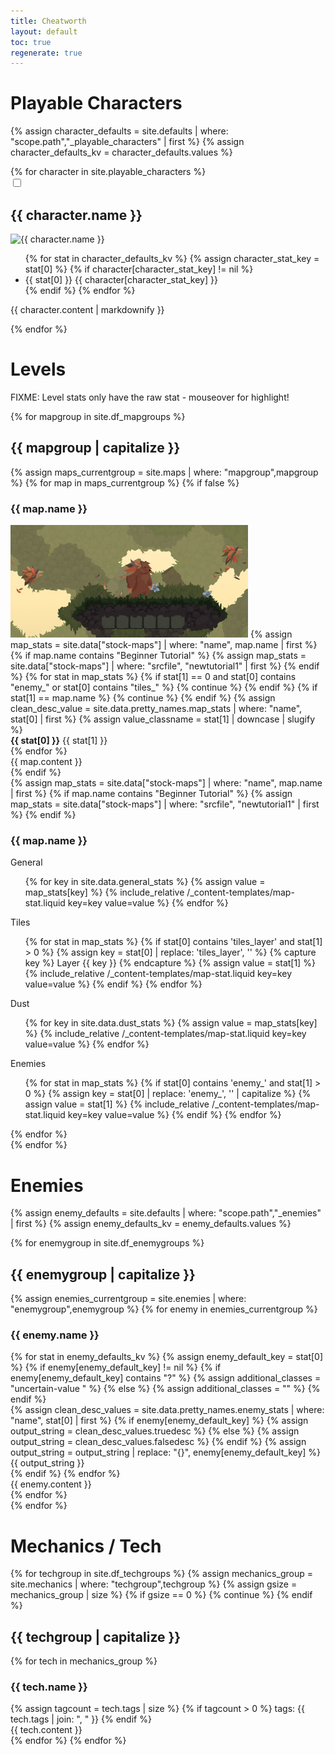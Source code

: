 ```yaml
---
title: Cheatworth
layout: default
toc: true
regenerate: true
---
```


Playable Characters
===

{% assign character_defaults = site.defaults | where: "scope.path","_playable_characters" | first %}
{% assign character_defaults_kv = character_defaults.values %}

<div id="characters">
{% for character in site.playable_characters %}
    <div class="character character-{{ character.name | slugify }}">
        <input type="checkbox" id="toggle-char-{{ character.name | slugify }}" class="unfolder">
        <label for="toggle-char-{{ character.name | slugify }}" class="toggle-label">
            <h2 id="character-{{ character.name | slugify }}">{{ character.name }}</h2>
            <div class="content">
	            <img src="assets/img/characters/{{ character.name | slugify }}.png" alt="{{ character.name }}" class="character-icon" >
                <ul id="charstats-{{ character.name | slugify }}" class="char-stats stats">
                    {% for stat in character_defaults_kv %}
                        {% assign character_stat_key = stat[0] %}
                        {% if character[character_stat_key] != nil %}
	                        <li class="character-stat character-stat-{{ stat[0] }} stat">
	                            <span class="character-stat-key">{{ stat[0] }}</span>
	                            <span class="character-stat-value">{{ character[character_stat_key] }}</span>
	                        </li>
                        {% endif %}
                    {% endfor %}
                </ul>
                <div class="character-content">
                    <p>
                        {{ character.content | markdownify }}
                    </p>
                </div>
            </div>
        </label>
    </div>
{% endfor %}
</div>

Levels
===

FIXME: Level stats only have the raw stat - mouseover for highlight!

<div id="maps">
{% for mapgroup in site.df_mapgroups %}
    <div class="maps-hub maps-{{ mapgroup }}">
        <h2 id="maps-{{ mapgroup | slugify }}">{{ mapgroup | capitalize }}</h2>
        <div class="maps-grouped compact">
            {% assign maps_currentgroup = site.maps | where: "mapgroup",mapgroup %} 
            {% for map in maps_currentgroup %}
                {%  if false %}
                <div class="map">
                    <h3 id="maps-level-{{ map.name | slugify }}">{{ map.name }}</h3>
                    <div class="map-stats stats">
                        <img src="assets/img/maps/downhill.jpg" >
                        {% assign map_stats = site.data["stock-maps"] | where: "name", map.name | first %}
                        {% if map.name contains "Beginner Tutorial" %}
                            {% assign map_stats = site.data["stock-maps"] | where: "srcfile", "newtutorial1" | first %}
                        {% endif %}
                        {% for stat in map_stats %}
                            {% if stat[1] == 0 and stat[0] contains "enemy_" or stat[0] contains "tiles_" %}
                                {% continue %}
                            {% endif %}
                            {% if stat[1] == map.name %}
                                {% continue %}
                            {% endif %}
                            {% assign clean_desc_value = site.data.pretty_names.map_stats | where: "name", stat[0] | first %}
                            {% assign value_classname = stat[1] | downcase | slugify %}
                            <div class="map-stat stat-{{ stat[0] }} stat-attrib-{{ value_classname }} stat" title="{{ clean_desc_value.longdesc }}">
                                 <strong>{{ stat[0] }}</strong> <span>{{ stat[1] }}</span>
                            </div>
                        {% endfor %}
                    </div>
                    <div class="map-content">
                        {{ map.content }}
                    </div>
                </div>
                {% endif %}
                <div class="map-compact">
                    {% assign map_stats = site.data["stock-maps"] | where: "name", map.name | first %}
                    {% if map.name contains "Beginner Tutorial" %}
                        {% assign map_stats = site.data["stock-maps"] | where: "srcfile", "newtutorial1" | first %}
                    {% endif %}
                    <div class="heading">
                        <h3 id="maps-level-{{ map.name | slugify }}" class="maps-level-{{ map_stats.srcfile | slugify }}">
                            <span>{{ map.name }}</span>
                        </h3>
                        <div class="map-stats-section map-stats-general">
                            <div class="map-stats-heading">General</div>
                            <ul>
                                {% for key in site.data.general_stats %}
                                    {% assign value = map_stats[key] %}
                                    {% include_relative /_content-templates/map-stat.liquid key=key value=value  %}
                                {% endfor %}
                            </ul>
                        </div>
                    </div>
                    <div class="map-stats-section map-stats-layers">
                        <div class="map-stats-heading">Tiles</div>
                        <ul>
                            {% for stat in map_stats %}
                                {% if stat[0] contains 'tiles_layer' and stat[1] > 0 %}
                                    {% assign key = stat[0] | replace: 'tiles_layer', '' %}
                                    {% capture key %} Layer {{ key }} {% endcapture %}
                                    {% assign value = stat[1] %}
                                    {% include_relative /_content-templates/map-stat.liquid key=key value=value  %}
                                {% endif %}
                            {% endfor %}
                        </ul>
                    </div>
                    <div class="map-stats-section map-stats-dust">
                        <div class="map-stats-heading">Dust</div>
                        <ul>
                            {% for key in site.data.dust_stats %}
                                {% assign value = map_stats[key] %}
                                {% include_relative /_content-templates/map-stat.liquid key=key value=value  %}
                            {% endfor %}
                        </ul>
                    </div>
                    <div class="map-stats-section map-stats-enemies">
                        <div class="map-stats-heading">Enemies</div>
                        <ul>
                            {% for stat in map_stats %}
                                {% if stat[0] contains 'enemy_' and stat[1] > 0 %}
                                    {% assign key = stat[0] | replace: 'enemy_', '' | capitalize %}
                                    {% assign value = stat[1] %}
                                    {% include_relative /_content-templates/map-stat.liquid key=key value=value  %}
                                {% endif %}
                            {% endfor %}
                        </ul>
                    </div>
                </div>
            {% endfor %}
        </div>
    </div>
{% endfor %}
</div>

Enemies
===

{% assign enemy_defaults = site.defaults | where: "scope.path","_enemies" | first %}
{% assign enemy_defaults_kv = enemy_defaults.values %}

<div id="enemies">
{% for enemygroup in site.df_enemygroups %}
    <div class="enemies-{{ enemygroup }}">
        <h2 id="{{ enemygroup }}-enemies">{{ enemygroup | capitalize }}</h2>
        <div class="enemies-grouped">
            {% assign enemies_currentgroup = site.enemies | where: "enemygroup",enemygroup %}
            {% for enemy in enemies_currentgroup %}
                <div class="enemy">
                    <h3 id="enemy-{{ enemy.name | slugify }}">{{ enemy.name }}</h3>
                    <div class="enemy-stats stats">
                        {% for stat in enemy_defaults_kv %}
                            {% assign enemy_default_key = stat[0] %}
                            {% if enemy[enemy_default_key] != nil %}
                                {% if enemy[enemy_default_key] contains "?" %}
                                    {% assign additional_classes = "uncertain-value " %}
                                {% else %}
                                    {% assign additional_classes = "" %}
                                {% endif %}
                                <div class="enemy-stat stat-{{ stat[0] }} stat {{ additional_classes }}">
                                    {% assign clean_desc_values = site.data.pretty_names.enemy_stats | where: "name", stat[0] | first %}
                                    {% if enemy[enemy_default_key] %}
                                        {% assign output_string = clean_desc_values.truedesc %}
                                    {% else %}
                                        {% assign output_string = clean_desc_values.falsedesc %}
                                    {% endif %}
                                    {% assign output_string = output_string | replace: "{}", enemy[enemy_default_key] %}
                                    {{ output_string }}
                                </div>
                            {% endif %}
                        {% endfor %}
                    </div>
                    <div class="enemy-content">
                        {{ enemy.content }}
                    </div>
                </div>
            {% endfor %}
        </div>
    </div>
{% endfor %}
</div>

Mechanics / Tech
===

<div id="tech">
{% for techgroup in site.df_techgroups %}
    {% assign mechanics_group = site.mechanics | where: "techgroup",techgroup %}
    {% assign gsize = mechanics_group | size %}
    {% if gsize == 0 %}
        {% continue %}
    {% endif %}
    <span><h2 id="{{ techgroup }}-tech">{{ techgroup | capitalize }}</h2></span>
    {% for tech in mechanics_group %}
        <div class="tech-{{ tech.name | slugify }}">
            <div class="tech-header">
                <h3 id="{{ tech.name | slugify }}">{{ tech.name }}</h3>
                {% assign tagcount = tech.tags | size %}
                {% if tagcount > 0 %}
                    <span class="tags">
                        <span class="tagprefix">
                            tags:
                        </span>
                        <span>
                            {{ tech.tags | join: ", " }}
                        </span>
                    </span>
                {% endif %}
            </div>
            <div class="tech-content">{{ tech.content }}</div>
        </div>
    {% endfor %}
{% endfor %}
</div>


